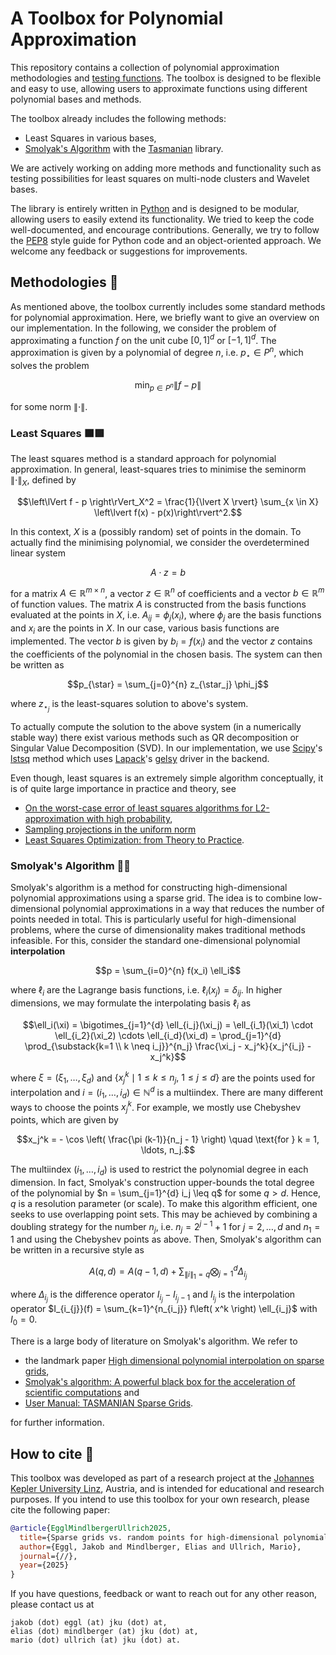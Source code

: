 # A Toolbox for Polynomial Approximation

This repository contains a collection of polynomial approximation methodologies and [testing functions](https://www.sfu.ca/~ssurjano/integration.html). The toolbox is designed to be flexible and easy to use, allowing users to approximate functions using different polynomial bases and methods.

The toolbox already includes the following methods:
- Least Squares in various bases,
- [Smolyak's Algorithm](https://encyclopediaofmath.org/wiki/Smolyak_algorithm) with the [Tasmanian](https://github.com/ORNL/TASMANIAN) library.

We are actively working on adding more methods and functionality such as testing possibilities for least squares on multi-node clusters and Wavelet bases.

The library is entirely written in [Python](https://www.python.org) and is designed to be modular, allowing users to easily extend its functionality. We tried to keep the code well-documented, and encourage contributions. Generally, we try to follow the [PEP8](https://peps.python.org/pep-0008/) style guide for Python code and an object-oriented approach. We welcome any feedback or suggestions for improvements.

## Methodologies 🧮

As mentioned above, the toolbox currently includes some standard methods for polynomial approximation. Here, we briefly want to give an overview on our implementation. In the following, we consider the problem of approximating a function $f$ on the unit cube $[0,1]^d$ or $[-1,1]^d$. The approximation is given by a polynomial of degree $n$, i.e. $p_\star \in P^n$, which solves the problem

$$\min_{p \in P^n} \left\lVert f - p \right\rVert$$

for some norm $\left\lVert \cdot \right\rVert$.

### Least Squares 🟧🟩

The least squares method is a standard approach for polynomial approximation. In general, least-squares tries to minimise the seminorm $\left\lVert \cdot \right\rVert_X$, defined by

$$\left\lVert f - p \right\rVert_X^2 = \frac{1}{\lvert X \rvert} \sum_{x \in X} \left\lvert f(x) - p(x)\right\rvert^2.$$

In this context, $X$ is a (possibly random) set of points in the domain. To actually find the minimising polynomial, we consider the overdetermined linear system

$$A \cdot z = b$$

for a matrix $A \in \mathbb{R}^{m \times n}$, a vector $z \in \mathbb{R}^n$ of coefficients and a vector $b \in \mathbb{R}^{m}$ of function values. The matrix $A$ is constructed from the basis functions evaluated at the points in $X$, i.e. $A_{ij} = \phi_j(x_i)$, where $\phi_j$ are the basis functions and $x_i$ are the points in $X$. In our case, various basis functions are implemented. The vector $b$ is given by $b_i = f(x_i)$ and the vector $z$ contains the coefficients of the polynomial in the chosen basis. The system can then be written as

$$p_{\star} = \sum_{j=0}^{n} z_{\star_j} \phi_j$$

where $z_{\star_j}$ is the least-squares solution to above's system.

To actually compute the solution to the above system (in a numerically stable way) there exist various methods such as QR decomposition or Singular Value Decomposition (SVD). In our implementation, we use [Scipy](https://scipy.org)'s [lstsq](https://docs.scipy.org/doc/scipy/reference/generated/scipy.linalg.lstsq.html) method which uses [Lapack](https://www.netlib.org/lapack/)'s [gelsy](https://www.netlib.org/lapack/explore-html/dc/d8b/group__gelsy.html) driver in the backend.

Even though, least squares is an extremely simple algorithm conceptually, it is of quite large importance in practice and theory, see

- [On the worst-case error of least squares algorithms for L2-approximation with high probability](https://arxiv.org/abs/2003.11947),
- [Sampling projections in the uniform norm](https://arxiv.org/abs/2401.02220)
- [Least Squares Optimization: from Theory to Practice](https://arxiv.org/abs/2002.11051).

### Smolyak's Algorithm 🤯🚀

Smolyak's algorithm is a method for constructing high-dimensional polynomial approximations using a sparse grid. The idea is to combine low-dimensional polynomial approximations in a way that reduces the number of points needed in total. This is particularly useful for high-dimensional problems, where the curse of dimensionality makes traditional methods infeasible. For this, consider the standard one-dimensional polynomial **interpolation**

$$p = \sum_{i=0}^{n} f(x_i) \ell_i$$

where $\ell_i$ are the Lagrange basis functions, i.e. $\ell_i(x_j) = \delta_{ij}$. In higher dimensions, we may formulate the interpolating basis $\ell_i$ as

$$\ell_i(\xi) = \bigotimes_{j=1}^{d} \ell_{i_j}(\xi_j) = \ell_{i_1}(\xi_1) \cdot \ell_{i_2}(\xi_2) \cdots \ell_{i_d}(\xi_d) = \prod_{j=1}^{d} \prod_{\substack{k=1 \\ k \neq i_j}}^{n_j} \frac{\xi_j - x_j^k}{x_j^{i_j} - x_j^k}$$

where $\xi = (\xi_1, \ldots, \xi_d)$ and
$\{x_j^k \mid 1 \leq k \leq n_j,\ 1 \leq j \leq d\}$
are the points used for interpolation and $i = (i_1, \dots, i_d) \in \mathbb{N}^d$ is a multiindex. There are many different ways to choose the points $x_j^k$. For example, we mostly use Chebyshev points, which are given by

$$x_j^k = - \cos \left( \frac{\pi (k-1)}{n_j - 1} \right) \quad \text{for } k = 1, \ldots, n_j.$$

The multiindex $(i_1, \ldots, i_d)$ is used to restrict the polynomial degree in each dimension. In fact, Smolyak's construction upper-bounds the total degree of the polynomial by $n = \sum_{j=1}^{d} i_j \leq q$ for some $q > d$. Hence, $q$ is a resolution parameter (or scale). To make this algorithm efficient, one seeks to use overlapping point sets. This may be achieved by combining a doubling strategy for the number $n_j$, i.e. $n_j = 2^{j-1}+1$ for $j = 2, \dots, d$ and $n_1=1$ and using the Chebyshev points as above. Then, Smolyak's algorithm can be written in a recursive style as

$$A(q, d) = A(q-1, d) + \sum_{\lVert i \rVert_1 = q} \bigotimes_{j=1}^d \Delta_{i_j}$$

where $\Delta_{i_j}$ is the difference operator
$I_{i_{j}} - I_{i_{j}-1}$ and $I_{i_{j}}$
is the interpolation operator
$I_{i_{j}}(f) = \sum_{k=1}^{n_{i_j}} f\left( x^k \right) \ell_{i_j}$
with $I_0 = 0$.

There is a large body of literature on Smolyak's algorithm. We refer to

- the landmark paper [High dimensional polynomial interpolation on sparse grids](https://link.springer.com/article/10.1023/A:1018977404843),
- [Smolyak's algorithm: A powerful black box for the acceleration of scientific computations](https://arxiv.org/abs/1703.08872) and
- [User Manual: TASMANIAN Sparse Grids](https://mkstoyanov.github.io/tasmanian_aux_files/docs/TasmanianMathManual.pdf).

for further information.

## How to cite 📝

This toolbox was developed as part of a research project at the [Johannes Kepler University Linz](https://www.jku.at), Austria, and is intended for educational and research purposes. If you intend to use this toolbox for your own research, please cite the following paper:

```bibtex
@article{EgglMindlbergerUllrich2025,
  title={Sparse grids vs. random points for high-dimensional polynomial approximation},
  author={Eggl, Jakob and Mindlberger, Elias and Ullrich, Mario},
  journal={//},
  year={2025}
}
```

If you have questions, feedback or want to reach out for any other reason, please contact us at

    jakob (dot) eggl (at) jku (dot) at,
    elias (dot) mindlberger (at) jku (dot) at,
    mario (dot) ullrich (at) jku (dot) at.